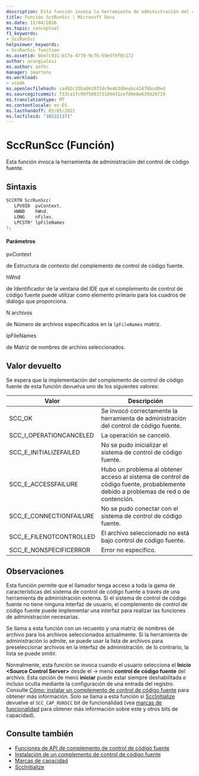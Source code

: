 ```yaml
---
description: Esta función invoca la herramienta de administración del control de código fuente.
title: Función SccRunScc | Microsoft Docs
ms.date: 11/04/2016
ms.topic: conceptual
f1_keywords:
- SccRunScc
helpviewer_keywords:
- SccRunScc function
ms.assetid: bbe7c931-b17a-4779-9cf6-59e5f9f0c172
author: acangialosi
ms.author: anthc
manager: jmartens
ms.workload:
- vssdk
ms.openlocfilehash: ca492c35ba061072dc9e4b3d0eabc42476bcd8ed
ms.sourcegitcommit: f33ca1fc99f5d9372166431cefd0e0e639d20719
ms.translationtype: MT
ms.contentlocale: es-ES
ms.lasthandoff: 03/05/2021
ms.locfileid: "102221371"
---
```

# <a name="sccrunscc-function"></a>SccRunScc (Función)
Esta función invoca la herramienta de administración del control de código fuente.

## <a name="syntax"></a>Sintaxis

```cpp
SCCRTN SccRunScc(
   LPVOID  pvContext,
   HWND    hWnd,
   LONG    nFiles,
   LPCSTR* lpFileNames
);
```

#### <a name="parameters"></a>Parámetros
 pvContext

de Estructura de contexto del complemento de control de código fuente.

 hWnd

de Identificador de la ventana del IDE que el complemento de control de código fuente puede utilizar como elemento primario para los cuadros de diálogo que proporciona.

 N archivos

de Número de archivos especificados en la `lpFileNames` matriz.

 lpFileNames

de Matriz de nombres de archivo seleccionados.

## <a name="return-value"></a>Valor devuelto
 Se espera que la implementación del complemento de control de código fuente de esta función devuelva uno de los siguientes valores:

|Valor|Descripción|
|-----------|-----------------|
|SCC_OK|Se invocó correctamente la herramienta de administración del control de código fuente.|
|SCC_I_OPERATIONCANCELED|La operación se canceló.|
|SCC_E_INITIALIZEFAILED|No se pudo inicializar el sistema de control de código fuente.|
|SCC_E_ACCESSFAILURE|Hubo un problema al obtener acceso al sistema de control de código fuente, probablemente debido a problemas de red o de contención.|
|SCC_E_CONNECTIONFAILURE|No se pudo conectar con el sistema de control de código fuente.|
|SCC_E_FILENOTCONTROLLED|El archivo seleccionado no está bajo control de código fuente.|
|SCC_E_NONSPECIFICERROR|Error no específico.|

## <a name="remarks"></a>Observaciones
 Esta función permite que el llamador tenga acceso a toda la gama de características del sistema de control de código fuente a través de una herramienta de administración externa. Si el sistema de control de código fuente no tiene ninguna interfaz de usuario, el complemento de control de código fuente puede implementar una interfaz para realizar las funciones de administración necesarias.

 Se llama a esta función con un recuento y una matriz de nombres de archivo para los archivos seleccionados actualmente. Si la herramienta de administración lo admite, se puede usar la lista de archivos para preseleccionar archivos en la interfaz de administración. de lo contrario, la lista se puede omitir.

 Normalmente, esta función se invoca cuando el usuario selecciona el **Inicio \<Source Control Server>** desde el   ->  menú **control de código fuente** del archivo. Esta opción de menú **iniciar** puede estar siempre deshabilitada o incluso oculta mediante la configuración de una entrada del registro. Consulte [Cómo: instalar un complemento de control de código fuente](../extensibility/internals/how-to-install-a-source-control-plug-in.md) para obtener más información. Solo se llama a esta función si [SccInitialize](../extensibility/sccinitialize-function.md) devuelve el `SCC_CAP_RUNSCC` bit de funcionalidad (vea [marcas de funcionalidad](../extensibility/capability-flags.md) para obtener más información sobre este y otros bits de capacidad).

## <a name="see-also"></a>Consulte también
- [Funciones de API de complemento de control de código fuente](../extensibility/source-control-plug-in-api-functions.md)
- [Instalación de un complemento de control de código fuente](../extensibility/internals/how-to-install-a-source-control-plug-in.md)
- [Marcas de capacidad](../extensibility/capability-flags.md)
- [SccInitialize](../extensibility/sccinitialize-function.md)
